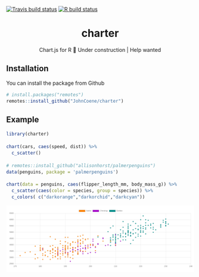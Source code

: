 <!-- badges: start -->
[![Travis build status](https://travis-ci.com/JohnCoene/charter.svg?branch=master)](https://travis-ci.com/JohnCoene/charter)
[![R build status](https://github.com/JohnCoene/charter/workflows/R-CMD-check/badge.svg)](https://github.com/JohnCoene/charter/actions)
<!-- badges: end -->

<div style="text-align:center;" align="center">

# charter

Chart.js for R
🚧 Under construction | Help wanted

</div>

## Installation

You can install the package from Github

```r
# install.packages("remotes")
remotes::install_github("JohnCoene/charter")
```

## Example

``` r
library(charter)

chart(cars, caes(speed, dist)) %>% 
  c_scatter()

# remotes::install_github("allisonhorst/palmerpenguins")
data(penguins, package = 'palmerpenguins')

chart(data = penguins, caes(flipper_length_mm, body_mass_g)) %>% 
  c_scatter(caes(color = species, group = species)) %>% 
  c_colors( c("darkorange","darkorchid","darkcyan"))
```

![](inst/example.png)
